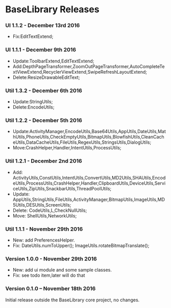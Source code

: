 # BaseLibrary Releases

### UI 1.1.2 - December 13rd 2016

* Fix:EditTextExtend;

### UI 1.1.1 - December 9th 2016

* Update:ToolbarExtend,EditTextExtend;
* Add:DepthPageTransformer,ZoomOutPageTransformer,AutoCompleteTextViewExtend,RecyclerViewExtend,SwipeRefreshLayoutExtend;
* Delete:ResizeDrawableEditText;

### Util 1.3.2 - December 6th 2016

* Update:StringUtils;
* Delete:EncodeUtils;

### Util 1.2.2 - December 5th 2016

* Update:ActivityManager,EncodeUtils,Base64Utils,AppUtils,DateUtils,MathUtils,PhoneUtils,CheckEmptyUtils,BitmapUtils,BlowfishUtils,CleanCacheUtils,DataCacheUtils,FileUtils,RegexUtils,StringsUtils,DialogUtils;
* Move:CrashHelper,Handler,IntentUtils,ProcessUtils;

### Util 1.2.1 - December 2nd 2016

* Add: ActivityUtils,ConstUtils,IntentUtils,ConvertUtils,MD2Utils,SHAUtils,EncodeUtils,ProcessUtils,CrashHelper,Handler,ClipboardUtils,DeviceUtils,ServiceUtils,ZipUtils,SnackbarUtils,ThreadPoolUtils;
* Update: AppUtils,StringUtils,FileUtils,ActivityManager,BitmapUtils,ImageUtils,MD5Utils,DESUtils,ScreenUtils;
* Delete: CodeUtils,L,CheckNullUtils;
* Move: ShellUtils,NetworkUtils;

### Util 1.1.1 - November 29th 2016

* New: add PreferencesHelper.
* Fix: DateUtils.numToUpper(); ImageUtils.rotateBitmapTranslate();

### Version 1.0.0 - November 29th 2016

* New: add ui module and some sample classes.
* Fix: see todo item,later will do that

### Version 0.1.0 – November 18th 2016

Initial release outside the BaseLibrary core project, no changes.
